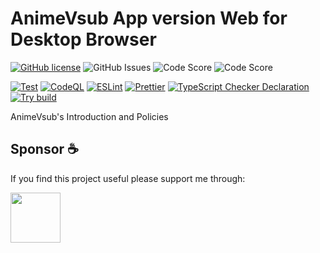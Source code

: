 # AnimeVsub App version Web for Desktop Browser

[![GitHub license](https://img.shields.io/github/license/anime-vsub/about)](https://github.com/anime-vsub/about/blob/main/LICENSE) <img alt="GitHub Issues" src="https://img.shields.io/github/issues/anime-vsub/about" /> <img alt="Code Score" src="https://api.codiga.io/project/35013/score/svg" /> <img alt="Code Score" src="https://api.codiga.io/project/35013/status/svg" />

[![Test](https://github.com/anime-vsub/about/actions/workflows/test.yml/badge.svg)](https://github.com/anime-vsub/about/actions/workflows/test.yml)
[![CodeQL](https://github.com/anime-vsub/about/actions/workflows/codeql.yml/badge.svg)](https://github.com/anime-vsub/about/actions/workflows/codeql.yml)
[![ESLint](https://github.com/anime-vsub/about/actions/workflows/eslint.yml/badge.svg)](https://github.com/anime-vsub/about/actions/workflows/eslint.yml)
[![Prettier](https://github.com/anime-vsub/about/actions/workflows/prettier.yml/badge.svg)](https://github.com/anime-vsub/about/actions/workflows/prettier.yml)
[![TypeScript Checker Declaration](https://github.com/anime-vsub/about/actions/workflows/typing.yml/badge.svg)](https://github.com/anime-vsub/about/actions/workflows/typing.yml)
[![Try build](https://github.com/anime-vsub/about/actions/workflows/try-build.yml/badge.svg)](https://github.com/anime-vsub/about/actions/workflows/try-build.yml)

AnimeVsub's Introduction and Policies

## Sponsor ☕

If you find this project useful please support me through:

[<img src="https://user-images.githubusercontent.com/45375496/209764740-d202626d-4acd-4517-a5dc-e94993eeeb0a.png" width="80" />](https://me.momo.vn/tachibshin)
